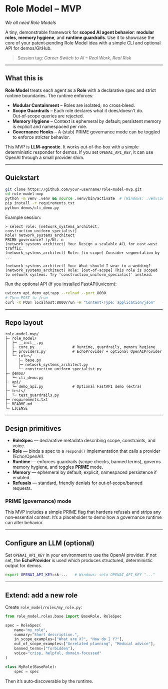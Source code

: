 # Role Model – MVP

_We all need Role Models_

A tiny, demonstrable framework for **scoped AI agent behavior**: **modular roles**, **memory hygiene**, and **runtime guardrails**. 
Use it to showcase the core of your patent‑pending Role Model idea with a simple CLI and optional API for demos/GitHub.

> Session tag: *Career Switch to AI – Real Work, Real Risk*

---

## What this is

**Role Model** treats each agent as a **Role** with a declarative spec and strict runtime boundaries. 
The runtime enforces:
- **Modular Containment** – Roles are isolated; no cross‑bleed.
- **Scope Guardrails** – Each role declares what it does/doesn't do. Out‑of‑scope queries are rejected.
- **Memory Hygiene** – Context is ephemeral by default; persistent memory is explicit and namespaced per role.
- **Governance Hooks** – A (stub) PRIME governance mode can be toggled to enforce stricter behavior.

This MVP is **LLM‑agnostic**. It works out‑of‑the‑box with a simple deterministic responder for demos. 
If you set `OPENAI_API_KEY`, it can use OpenAI through a small provider shim.

---

## Quickstart

```bash
git clone https://github.com/your-username/role-model-mvp.git
cd role-model-mvp
python -m venv .venv && source .venv/bin/activate  # (Windows: .venv\Scripts\activate)
pip install -r requirements.txt
python demos/cli_demo.py
```

Example session:

```
> select role: [network_systems_architect, construction_uniform_specialist]
Role? network_systems_architect
PRIME governance? [y/N]: n
(network_systems_architect) You: Design a scalable ACL for east-west traffic.
(network_systems_architect) Role: [in-scope] Consider segmentation by ...

(network_systems_architect) You: What should I wear to a wedding?
(network_systems_architect) Role: [out-of-scope] This role is scoped to network systems. Try 'construction_uniform_specialist' instead.
```

Run the optional API (if you installed FastAPI/uvicorn):

```bash
uvicorn api.demo_api:app --reload --port 8000
# Then POST to /run
curl -X POST localhost:8000/run -H "Content-Type: application/json"   -d '{"role":"network_systems_architect","query":"Design a firewall filter..."}'
```

---

## Repo layout

```
role-model-mvp/
├─ role_model/
│  ├─ __init__.py
│  ├─ core.py                 # Runtime, guardrails, memory hygiene
│  ├─ providers.py            # EchoProvider + optional OpenAIProvider
│  └─ roles/
│     ├─ base.py
│     ├─ network_systems_architect.py
│     └─ construction_uniform_specialist.py
├─ demos/
│  └─ cli_demo.py
├─ api/
│  └─ demo_api.py             # Optional FastAPI demo (extra)
├─ tests/
│  └─ test_guardrails.py
├─ requirements.txt
├─ README.md
└─ LICENSE
```

---

## Design primitives

- **RoleSpec** — declarative metadata describing scope, constraints, and voice.
- **Role** — binds a spec to a `respond()` implementation that calls a provider (Echo/OpenAI).
- **Runtime** — enforces guardrails (scope checks, banned terms), governs memory hygiene, and toggles **PRIME** mode.
- **Memory** — ephemeral by default; explicit, namespaced persistence if enabled.
- **Refusals** — standard, friendly denials for out‑of‑scope/banned requests.

### PRIME (governance) mode

This MVP includes a simple PRIME flag that hardens refusals and strips any non‑essential context. 
It’s a placeholder to demo how a governance runtime can alter behavior.

---

## Configure an LLM (optional)

Set `OPENAI_API_KEY` in your environment to use the OpenAI provider. If not set, the **EchoProvider** is used which produces structured, deterministic output for demos.

```bash
export OPENAI_API_KEY=sk-...   # Windows: setx OPENAI_API_KEY "..."
```

---

## Extend: add a new role

Create `role_model/roles/my_role.py`:

```python
from role_model.roles.base import BaseRole, RoleSpec

spec = RoleSpec(
    name="my_role",
    summary="Short description.",
    in_scope_examples=["What are X?", "How do I Y?"],
    out_of_scope_examples=["Unrelated planning", "Medical advice"],
    banned_terms=["forbidden"],
    voice="crisp, helpful, domain-focussed"
)

class MyRole(BaseRole):
    spec = spec
```

Then it’s auto‑discoverable by the runtime.
